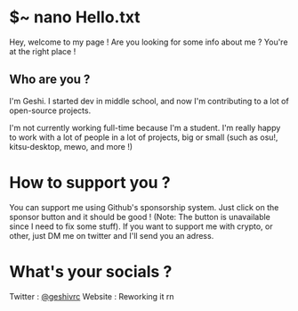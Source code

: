 # $~ nano Hello.txt
Hey, welcome to my page ! Are you looking for some info about me ? You're at the right place !

## Who are you ?
I'm Geshi. I started dev in middle school, and now I'm contributing to a lot of open-source projects. 

I'm not currently working full-time because I'm a student. I'm really happy to work with a lot of people in a lot of projects, big or small (such as osu!, kitsu-desktop, mewo, and more !)

# How to support you ?

You can support me using Github's sponsorship system. Just click on the sponsor button and it should be good ! (Note: The button is unavailable since I need to fix some stuff).
If you want to support me with crypto, or other, just DM me on twitter and I'll send you an adress.

# What's your socials ?

Twitter : [@geshivrc](https://twitter.com/geshivrc)
Website : Reworking it rn
